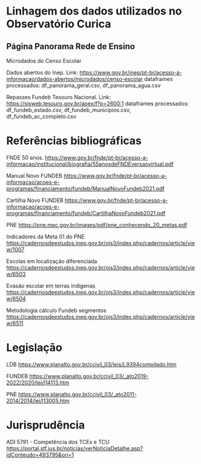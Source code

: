# Linhagem dos dados utilizados no Observatório Curica

## Página Panorama Rede de Ensino

Microdados do Censo Escolar

Dados abertos do Inep.
Link: https://www.gov.br/inep/pt-br/acesso-a-informacao/dados-abertos/microdados/censo-escolar
dataframes processados: df_panorama_geral.csv, df_panorama_agua.csv

Repasses Fundeb
Tesouro Nacional.
Link: https://sisweb.tesouro.gov.br/apex/f?p=2600:1
dataframes processados: df_fundeb_estado.csv, df_fundeb_municipios.csv, df_fundeb_ac_completo.csv


# Referências bibliográficas

FNDE 50 anos.
https://www.gov.br/fnde/pt-br/acesso-a-informacao/institucional/biografia/55anosdeFNDEversaovirtual.pdf

Manual Novo FUNDEB
https://www.gov.br/fnde/pt-br/acesso-a-informacao/acoes-e-programas/financiamento/fundeb/ManualNovoFundeb2021.pdf

Cartilha Novo FUNDEB
https://www.gov.br/fnde/pt-br/acesso-a-informacao/acoes-e-programas/financiamento/fundeb/CartilhaNovoFundeb2021.pdf

PNE
https://pne.mec.gov.br/images/pdf/pne_conhecendo_20_metas.pdf

Indicadores da Meta 01 do PNE
https://cadernosdeestudos.inep.gov.br/ojs3/index.php/cadernos/article/view/1007

Escolas em localização diferenciada
https://cadernosdeestudos.inep.gov.br/ojs3/index.php/cadernos/article/view/6503

Evasão escolar em terras indígenas
https://cadernosdeestudos.inep.gov.br/ojs3/index.php/cadernos/article/view/6504

Metodologia cálculo Fundeb segmentos
https://cadernosdeestudos.inep.gov.br/ojs3/index.php/cadernos/article/view/6511


# Legislação

LDB
https://www.planalto.gov.br/ccivil_03/leis/L9394compilado.htm

FUNDEB
https://www.planalto.gov.br/ccivil_03/_ato2019-2022/2020/lei/l14113.htm

PNE
https://www.planalto.gov.br/ccivil_03/_ato2011-2014/2014/lei/l13005.htm

# Jurisprudência

ADI 5791 - Competência dos TCEs e TCU
https://portal.stf.jus.br/noticias/verNoticiaDetalhe.asp?idConteudo=493795&ori=1